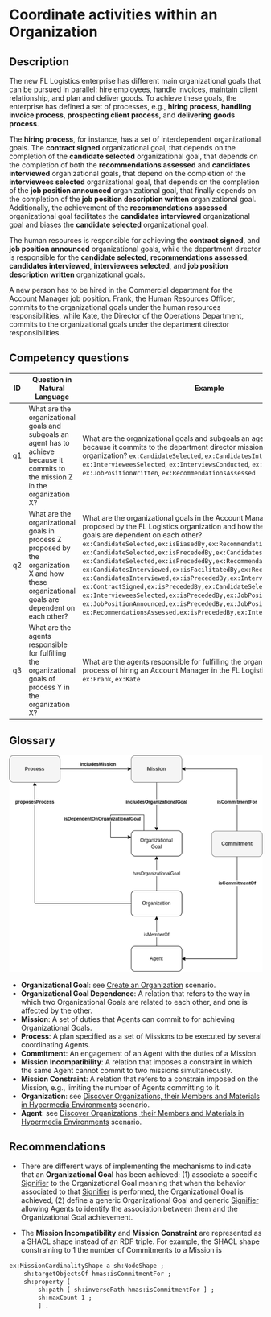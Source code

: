 # Coordinate activities within an Organization

## Description

The new FL Logistics enterprise has different main organizational goals that can be pursued in parallel: hire employees, handle invoices, maintain client relationship, and plan and deliver goods. To achieve these goals, the enterprise has defined a set of processes, e.g., **hiring process**, **handling invoice process**, **prospecting client process**, and **delivering goods process**.

The **hiring process**, for instance, has a set of interdependent organizational goals. The **contract signed** organizational goal, that depends on the completion of the **candidate selected** organizational goal, that depends on the completion of both the **recommendations assessed** and **candidates interviewed** organizational goals, that depend on the completion of the **interviewees selected** organizational goal, that depends on the completion of the **job position announced** organizational goal, that finally depends on the completion of the **job position description written** organizational goal. Additionally, the achievement of the **recommendations assessed** organizational goal facilitates the **candidates interviewed** organizational goal and biases the **candidate selected** organizational goal.

The human resources is responsible for achieving the **contract signed**, and **job position announced** organizational goals, while the department director is responsible for the **candidate selected**, **recommendations assessed**, **candidates interviewed**, **interviewees selected**, and **job position description written** organizational goals.

A new person has to be hired in the Commercial department for the Account Manager job position. Frank, the Human Resources Officer, commits to the organizational goals under the human resources responsibilities, while Kate, the Director of the Operations Department, commits to the organizational goals under the department director responsibilities.

## Competency questions

| ID | Question in Natural Language | Example |
|----|------------------------------|---------| 
| q1 | What are the organizational goals and subgoals an agent has to achieve because it commits to the mission Z in the organization X?  | What are the organizational goals and subgoals an agent has to achieve because it commits to the department director mission in the FL Logistics organization? `ex:CandidateSelected`, `ex:CandidatesInterviewed`, `ex:IntervieweesSelected`, `ex:InterviewsConducted`, `ex:InterviewsScheduled`, `ex:JobPositionWritten`, `ex:RecommendationsAssessed` |
| q2 | What are the organizational goals in process Z proposed by the organization X and how these organizational goals are dependent on each other?                                                            | What are the organizational goals in the Account Manager Hiring process proposed by the FL Logistics organization and how these organizational goals are dependent on each other? `ex:CandidateSelected,ex:isBiasedBy,ex:RecommendationsAssessed`, `ex:CandidateSelected,ex:isPrecededBy,ex:CandidatesInterviewed`, `ex:CandidateSelected,ex:isPrecededBy,ex:RecommendationsAssessed`, `ex:CandidatesInterviewed,ex:isFacilitatedBy,ex:RecommendationsAssessed`, `ex:CandidatesInterviewed,ex:isPrecededBy,ex:IntervieweesSelected`, `ex:ContractSigned,ex:isPrecededBy,ex:CandidateSelected`, `ex:IntervieweesSelected,ex:isPrecededBy,ex:JobPositionAnnounced`, `ex:JobPositionAnnounced,ex:isPrecededBy,ex:JobPositionWritten`, `ex:RecommendationsAssessed,ex:isPrecededBy,ex:IntervieweesSelected` |
| q3 | What are the agents responsible for fulfilling the organizational goals of process Y in the organization X?                        | What are the agents responsible for fulfilling the organizational goals of the process of hiring an Account Manager in the FL Logistics organization? `ex:Frank`, `ex:Kate` |

## Glossary

![image](coordinate-activities.png)

* **Organizational Goal**: see [Create an Organization](https://github.com/HyperAgents/hmas/blob/master/domains/logistics/create-organization/README.md) scenario.
* **Organizational Goal Dependence**: A relation that refers to the way in which two Organizational Goals are related to each other, and one is affected by the other.
* **Mission**: A set of duties that Agents can commit to for achieving Organizational Goals.
* **Process**: A plan specified as a set of Missions to be executed by several coordinating Agents.
* **Commitment**: An engagement of an Agent with the duties of a Mission.
* **Mission Incompatibility**: A relation that imposes a constraint in which the same Agent cannot commit to two missions simultaneously.
* **Mission Constraint**: A relation that refers to a constrain imposed on the Mission, e.g., limiting the number of Agents committing to it.
* **Organization**: see [Discover Organizations, their Members and Materials in Hypermedia Environments](https://github.com/HyperAgents/hmas/blob/master/domains/manufacturing-environments/discover-organization/README.md) scenario.
* **Agent**: see [Discover Organizations, their Members and Materials in Hypermedia Environments](https://github.com/HyperAgents/hmas/blob/master/domains/manufacturing-environments/discover-organization/README.md) scenario.

## Recommendations

* There are different ways of implementing the mechanisms to indicate that an **Organizational Goal** has been achieved: (1) associate a specific [Signifier](https://github.com/HyperAgents/hmas/blob/main/domains/manufacturing-environments/discover-signifiers/README.md) to the Organizational Goal meaning that when the behavior associated to that [Signifier](https://github.com/HyperAgents/hmas/blob/main/domains/manufacturing-environments/discover-signifiers/README.md) is performed, the Organizational Goal is achieved, (2) define a generic Organizational Goal and generic [Signifier](https://github.com/HyperAgents/hmas/blob/main/domains/manufacturing-environments/discover-signifiers/README.md) allowing Agents to identify the association between them and the Organizational Goal achievement.

* The **Mission Incompatibility** and **Mission Constraint** are represented as a SHACL shape instead of an RDF triple. For example, the SHACL shape constraining to 1 the number of Commitments to a Mission is

```
ex:MissionCardinalityShape a sh:NodeShape ;
    sh:targetObjectsOf hmas:isCommitmentFor ;
    sh:property [
        sh:path [ sh:inversePath hmas:isCommitmentFor ] ;
        sh:maxCount 1 ;
        ] .
```
